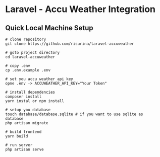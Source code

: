 # Laravel - Accu Weather Integration

## Quick Local Machine Setup

    # clone repository
    git clone https://github.com/risurina/laravel-accuweather

    # goto project directory
    cd laravel-accuweather

    # copy .env
    cp .env.example .env

    # set you accu weather api key
    opne .env -> ACCUWEATHER_API_KEY="Your Token"

    # install dependencies
    composer install
    yarn instal or npm install

    # setup you database
    touch database/database.sqlite # if you want to use sqlite as  database
    php artisan migrate

    # build frontend
    yarn build

    # run server
    php artisan serve
